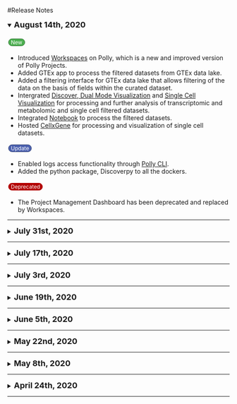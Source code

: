 #Release Notes

<!--August 14th, 2020-->

<details open>
<summary><font size="+1"><b>August 14th, 2020</b></font></summary>
<br>
  <p class="new-button">New</p>
  <ul>
    <li>Introduced <a href="https://docs.elucidata.io/Getting%20Started/Workspaces.html"> Workspaces</a> on Polly, which is a new and improved version of Polly Projects.</li>
    <li>Added GTEx app to process the filtered datasets from GTEx data lake.</li>
    <li>Added a filtering interface for GTEx data lake that allows filtering of the data on the basis of fields within the curated dataset.</li>
    <li>Intergrated <a href="https://docs.elucidata.io/Data%20Lake.html#polly-discover-app"> Discover</a>,<a href="https://docs.elucidata.io/Apps/Metabolomic%20Data/Dual%20Mode%20Visualization.html"> Dual Mode Visualization</a> and <a href="https://docs.elucidata.io/Data%20Lake.html#scviz"> Single Cell Visualization</a> for processing and further analysis of transcriptomic and metabolomic and single cell filtered datasets.</li>
    <li>Integrated <a href="https://docs.elucidata.io/Scaling%20compute/Polly%20Notebooks.html"> Notebook</a> to process the filtered datasets.</li>
    <li>Hosted <a href="https://chanzuckerberg.github.io/cellxgene/">CellxGene</a> for processing and visualization of single cell datasets.</li>
  </ul>
  <p class="update-button">Update</p>
  <ul>
    <li>Enabled logs access functionality through <a href="https://docs.elucidata.io/Scaling%20compute/Polly%20CLI.html">Polly CLI</a>.</li>
    <li>Added the python package, Discoverpy to all the dockers.</li>
  </ul>
  <p class="Deprecated-button">Deprecated</p>
  <ul>
    <li> The Project Management Dashboard has been deprecated and replaced by Workspaces.</li>
  </ul>
</details>

<hr>



<!--July 31st, 2020-->

<details>
<summary><font size="+1"><b>July 31st, 2020</b></font></summary>
<br>
  <p class="new-button">New</p>
  <ul>
    <li>Added dot plot for Gene Ontology in the <a href="https://docs.elucidata.io/Data%20Lake.html#polly-discover-app"> Discover</a> application.</li>
    <li>Added an extra layer of security in authentication.</li>
  </ul>
  <p class="update-button">Update</p>
  <ul>
    <li>Allowed internal standards and unlabeled data to pass through the <a href="https://docs.elucidata.io/Apps/Metabolomic%20Data/Labeled%20LC-MS%20Workflow.html">Labeled LC-MS Workflow</a> to generate output</li>
    <li>Added Phantasus, Boxplot & Whisker plot along with the bar plot in the <a href="https://docs.elucidata.io/Data%20Lake.html#polly-discover-app"> Discover</a> application.</li>
    <li>Fixed Polly CLI auto login error in notebooks.</li>
    <li>Fixed unresponsive notebook with infinite loading.</li>
  </ul>
</details>

<hr>

<!--July 17th, 2020-->

<details>
<summary><font size="+1"><b>July 17th, 2020</b></font></summary>
<br>
  <p class="new-button">New</p>
  <ul>
    <li>We have released the newest version of <a href="https://docs.elucidata.io/Scaling%20compute/Polly%20CLI.html">Polly CLI v0.1.18</a> enabling you to run a CLI job without the need of "secret" key if the private docker is on Polly.</li>
  </ul>
  <p class="update-button">Update</p>
  <ul>
    <li><a href="https://docs.elucidata.io/Apps/Metabolomic%20Data/Labeled%20LC-MS%20Workflow.html">Labeled LC-MS Workflow.</a>has N and C as indistinguishable isotopes</li>
    <li>Improved the stability of both Shiny and Desktop Appications.</li>
    <li>Communication within the infrastructure is now through encrypted keys.</li>
    <li>Shiny apps as well as shiny states are encrypted during transit as well as storage.</li>
    <li>Added encryption for the disks running the computations.</li>
    <li>Encrpted buckets containing credentials.</li>
  </ul>
</details>

<hr>

<!--July 3rd, 2020-->
<details>
<summary><font size="+1"><b>July 3rd, 2020</b></font></summary>
<br>
  <p class="new-button">New</p>
  <ul>
    <li>We have released the newest version of <a href="https://github.com/ElucidataInc/ElMaven/releases/tag/v0.11.0">El-MAVEN v0.11.0.</a></li>
    <li>Polly now provides its own docker repository for easy <a href="https://docs.elucidata.io/Scaling%20compute/Polly%20CLI.html#docker-management">management of dockers</a>.</li>
  </ul>
  <p class="update-button">Update</p>
  <ul>
    <li>Added Si as an indistinguishable isotope in <a href="https://docs.elucidata.io/Apps/Metabolomic%20Data/Labeled%20LC-MS%20Workflow.html">Labeled LC-MS Workflow.</a></li>
    <li>Introduced pre-processing functionlaities along with updated selections and heatmap for visualization in <a href="https://docs.elucidata.io/Apps/Lipidomics%20Data/Lipidomics%20Visualization%20Dashboard.html">Lipidomics Visualziation Dashboard</a>.</li>
  </ul>
  <p class="Deprecated-button">Deprecated</p>
  <ul>
    <li>Deprecated El-MAVEN FirstView Integration.</li>
  </ul>
</details>

<hr>

<!--June 19th, 2020-->
<details>
<summary><font size="+1"><b>June 19th, 2020</b></font></summary>
<br>
  <p class="new-button">New</p>
  <ul>
   <li>We now support reactions from <i>Drosophila melanogaster</i> for integrated pathway analysis in IntOmix.</li>
    <li>Introduced <a href="https://docs.elucidata.io/Apps/Metabolomic%20Data/Dual%20Mode%20Visualization.html#statistical-analysis">pathway enrichment and pathway view</a> feature along with <a href="https://docs.elucidata.io/Apps/Metabolomic%20Data/Dual%20Mode%20Visualization.html#comparative-analysis">comparative analysis</a> in Dual Mode Data Visualization.</li>
    <li>DEPMAP CCLE (DEPMAP Cancer cell line expression data and dependency scores for genes) repository has been added in <a href="https://docs.elucidata.io/Data%20Lake.html">Data Lake</a>.</li>
    <li>Implemented input file access from the sub-folders of a project for applications.</li>
  </ul>
  <p class="update-button">Update</p>
  <ul>
    <li>The Single Cell Downstream docker is updated with these new packages: rpy2, anndata2ri (Python packages), ExperimentHub (R package).</li>
    <li>Added a GPU instance for <a href="https://docs.elucidata.io/Scaling%20compute/Polly%20CLI.html">Polly CLI</a>.</li>
  </ul> 
</details>

<hr>

<!--June 5th, 2020-->
<details>
<summary><font size="+1"><b>June 5th, 2020</b></font></summary>
<br>
  <p class="new-button">New</p>
  <ul>
   <li>Introduced visualization of labels in <a href="https://docs.elucidata.io/Apps/Metabolomic%20Data/Labeled%20LC-MS%20Workflow.html#visualization">stacked plot</a> within Labeled LC-MS Workflow.</li>
    <li>Enabled least privilege access for stringent access policies.</li>
    <li>Encryption of data in transit and at rest.</li>
  </ul>
  <p class="update-button">Update</p>
  <ul>
    <li>Improved access logs throughout the platform.</li>
    <li>Enhanced security using a secrets management service.</li>
    <li>Implemented regular backups and versioning of data.</li>
  </ul> 
</details>

<hr>

<!--May 22nd, 2020-->
<details>
  <summary><font size="+1"><b>May 22nd, 2020</b></font></summary>
  <br>
  <p class="new-button">New</p>
  <ul>
    <li>Introduced <a href="https://docs.elucidata.io/Apps/Metabolomic%20Data/CompoundDiscoverer%20QuantFit.html">Polly QuantFit</a> node in <a href="https://www.thermofisher.com/in/en/home/industrial/mass-spectrometry/liquid-chromatography-mass-spectrometry-lc-ms/lc-ms-software/multi-omics-data-analysis/compound-discoverer-software.html">Compound Discoverer<sup>TM</sup></a> that allows peak picking and absolute quantification on raw data obtained from a Thermo Scientific<sup>TM</sup> Mass Spec instrument.</li>
  </ul>
</details>

<hr>

<!--May 8th, 2020-->
<details>
  <summary><font size="+1"><b>May 8th, 2020</b></font></summary>
  <br>
  <p class="new-button">New</p>
  <ul>
    <li>We now host our desktop application, <a href="https://docs.elucidata.io/Apps/Metabolomic Data/El-MAVEN.html">El-MAVEN on Polly</a>.</li>
    <li><a href="https://docs.elucidata.io/Apps/Metabolomic%20Data/Labeled%20LC-MSMS%20Workflow.html#phibeta-tab">Phi calculation</a> feature has been added to Labeled LC-MS/MS Workflow.</li>
  </ul> 
  <p class="update-button">Update</p>
  <ul>
    <li>Changed the optimized color palette in IntOmix from a red-yellow-green scale to a more intuitive red-green scale. All upregulated metabolites or genes are represented by a shade of red and downregulated metabolites or genes as a shade of green.</li>
    <li>Changed the non-optimized color palette in IntOmix from a pink-purple scale to a red-green scale to remove ambiguity.</li>
  </ul> 
</details>  

<hr>

<!--April 24th, 2020-->
<details>
  <summary><font size="+1"><b>April 24th, 2020</b></font></summary>
  <br>
  <p class="new-button">New</p>
  <ul>
    <li>COVID-19 (Transcriptional datasets for SARS viruses, viral infections, and therapeutics for novel coronavirus) repository has been added in <a href="https://docs.elucidata.io/Data%20Lake.html">Data Lake</a>.</li>
    <br>
    <div style="position: relative; padding-bottom: 56.25%; height: 0; overflow: hidden; max-width: 100%; height: auto;">
    <iframe src="https://www.youtube.com/embed/AYgAb5Lbj4g" frameborder="0" allowfullscreen style="position: absolute; top: 0; left: 0; width: 100%; height: 100%;"></iframe>
    </div>
  </ul> 
</details>  

<hr>

<br />

<!--button style-->
<style>
  .update-button {
    background-color: #4C61AF;
    border: 1px solid #364574;
    border-radius: 70px;
    color: #FFFFFF;
    padding: 0px 5px;
    text-align: center;
    text-decoration: none;
    display: inline-block;
    font-size: 12px;
    margin: 4px 2px;
    cursor: default;
  }
  .new-button {
    background-color: #4CAF50;
    border: 1px solid #367437;
    border-radius: 70px;
    color: #FFFFFF;
    padding: 0px 5px;
    text-align: center;
    text-decoration: none;
    display: inline-block;
    font-size: 12px;
    margin: 4px 2px;
    cursor: default;
  }
  .Deprecated-button {
    background-color: #b30000;
    border: 1px solid #b30000;
    border-radius: 70px;
    color: #FFFFFF;
    padding: 0px 5px;
    text-align: center;
    text-decoration: none;
    display: inline-block;
    font-size: 12px;
    margin: 4px 2px;
    cursor: default;
  }
</style>
